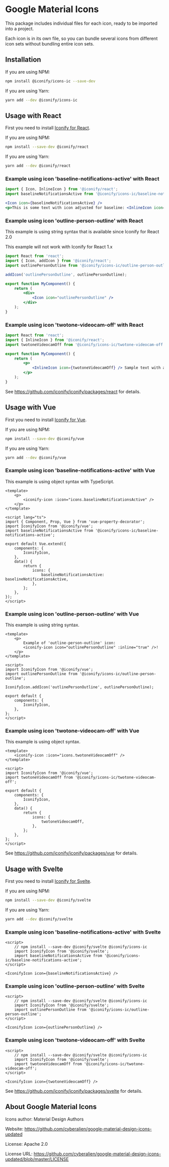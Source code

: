 # Google Material Icons

This package includes individual files for each icon, ready to be imported into a project.

Each icon is in its own file, so you can bundle several icons from different icon sets without bundling entire icon sets.

## Installation

If you are using NPM:

```bash
npm install @iconify/icons-ic --save-dev
```

If you are using Yarn:

```bash
yarn add --dev @iconify/icons-ic
```

## Usage with React

First you need to install [Iconify for React](https://github.com/iconify/iconify/packages/react).

If you are using NPM:

```bash
npm install --save-dev @iconify/react
```

If you are using Yarn:

```bash
yarn add --dev @iconify/react
```

### Example using icon 'baseline-notifications-active' with React

```js
import { Icon, InlineIcon } from '@iconify/react';
import baselineNotificationsActive from '@iconify/icons-ic/baseline-notifications-active';
```

```jsx
<Icon icon={baselineNotificationsActive} />
<p>This is some text with icon adjusted for baseline: <InlineIcon icon={baselineNotificationsActive} /></p>
```

### Example using icon 'outline-person-outline' with React

This example is using string syntax that is available since Iconify for React 2.0

This example will not work with Iconify for React 1.x

```jsx
import React from 'react';
import { Icon, addIcon } from '@iconify/react';
import outlinePersonOutline from '@iconify/icons-ic/outline-person-outline';

addIcon('outlinePersonOutline', outlinePersonOutline);

export function MyComponent() {
	return (
		<div>
			<Icon icon="outlinePersonOutline" />
		</div>
	);
}
```

### Example using icon 'twotone-videocam-off' with React

```jsx
import React from 'react';
import { InlineIcon } from '@iconify/react';
import twotoneVideocamOff from '@iconify/icons-ic/twotone-videocam-off';

export function MyComponent() {
	return (
		<p>
			<InlineIcon icon={twotoneVideocamOff} /> Sample text with an icon.
		</p>
	);
}
```

See https://github.com/iconify/iconify/packages/react for details.

## Usage with Vue

First you need to install [Iconify for Vue](https://github.com/iconify/iconify/packages/vue).

If you are using NPM:

```bash
npm install --save-dev @iconify/vue
```

If you are using Yarn:

```bash
yarn add --dev @iconify/vue
```

### Example using icon 'baseline-notifications-active' with Vue

This example is using object syntax with TypeScript.

```vue
<template>
	<p>
		<iconify-icon :icon="icons.baselineNotificationsActive" />
	</p>
</template>

<script lang="ts">
import { Component, Prop, Vue } from 'vue-property-decorator';
import IconifyIcon from '@iconify/vue';
import baselineNotificationsActive from '@iconify/icons-ic/baseline-notifications-active';

export default Vue.extend({
	components: {
		IconifyIcon,
	},
	data() {
		return {
			icons: {
				baselineNotificationsActive: baselineNotificationsActive,
			},
		};
	},
});
</script>
```

### Example using icon 'outline-person-outline' with Vue

This example is using string syntax.

```vue
<template>
	<p>
		Example of 'outline-person-outline' icon:
		<iconify-icon icon="outlinePersonOutline" :inline="true" />!
	</p>
</template>

<script>
import IconifyIcon from '@iconify/vue';
import outlinePersonOutline from '@iconify/icons-ic/outline-person-outline';

IconifyIcon.addIcon('outlinePersonOutline', outlinePersonOutline);

export default {
	components: {
		IconifyIcon,
	},
};
</script>
```

### Example using icon 'twotone-videocam-off' with Vue

This example is using object syntax.

```vue
<template>
	<iconify-icon :icon="icons.twotoneVideocamOff" />
</template>

<script>
import IconifyIcon from '@iconify/vue';
import twotoneVideocamOff from '@iconify/icons-ic/twotone-videocam-off';

export default {
	components: {
		IconifyIcon,
	},
	data() {
		return {
			icons: {
				twotoneVideocamOff,
			},
		};
	},
};
</script>
```

See https://github.com/iconify/iconify/packages/vue for details.

## Usage with Svelte

First you need to install [Iconify for Svelte](https://github.com/iconify/iconify/packages/svelte).

If you are using NPM:

```bash
npm install --save-dev @iconify/svelte
```

If you are using Yarn:

```bash
yarn add --dev @iconify/svelte
```

### Example using icon 'baseline-notifications-active' with Svelte

```svelte
<script>
    // npm install --save-dev @iconify/svelte @iconify/icons-ic
    import IconifyIcon from '@iconify/svelte';
    import baselineNotificationsActive from '@iconify/icons-ic/baseline-notifications-active';
</script>

<IconifyIcon icon={baselineNotificationsActive} />
```

### Example using icon 'outline-person-outline' with Svelte

```svelte
<script>
    // npm install --save-dev @iconify/svelte @iconify/icons-ic
    import IconifyIcon from '@iconify/svelte';
    import outlinePersonOutline from '@iconify/icons-ic/outline-person-outline';
</script>

<IconifyIcon icon={outlinePersonOutline} />
```

### Example using icon 'twotone-videocam-off' with Svelte

```svelte
<script>
    // npm install --save-dev @iconify/svelte @iconify/icons-ic
    import IconifyIcon from '@iconify/svelte';
    import twotoneVideocamOff from '@iconify/icons-ic/twotone-videocam-off';
</script>

<IconifyIcon icon={twotoneVideocamOff} />
```

See https://github.com/iconify/iconify/packages/svelte for details.

## About Google Material Icons

Icons author: Material Design Authors

Website: https://github.com/cyberalien/google-material-design-icons-updated

License: Apache 2.0

License URL: https://github.com/cyberalien/google-material-design-icons-updated/blob/master/LICENSE
